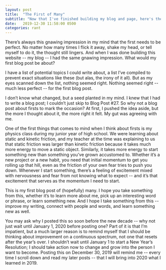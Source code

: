 ```yaml
---
layout: post
title:  "The First of Many"
subtitle: "Now that I've finished building my blog and page, here's the first post of many more to come."
date:   2019-12-30 11:58:00 0500
categories: rant
---
```

There’s always this gnawing impression in my mind that the first needs to be perfect. No matter how many times I flick it away, shake my head, or tell myself to do it, the thought still lingers. And when I was done building this website -- my blog -- I had the same gnawing impression. What would my first blog post be about? 

I have a list of potential topics I could write about, a list I’ve compiled to prevent exact situations like these (but alas, the irony of it all). But as my eyes scanned down the list, nothing seemed right. Nothing seemed right -- much less perfect -- for the first blog post. 

I don’t know what changed, but a seed planted in my mind. I knew that I had to write a blog post; I couldn’t just skip to Blog Post #27. So why not a blog post about firsts to mark the occasion? At first, I pushed the idea aside, but the more I thought about it, the more right it felt. My gut was agreeing with me. 

One of the first things that comes to mind when I think about firsts is my physics class during my junior year of high school. We were learning about static and kinetic friction, and my teacher at the time was explaining to us that static friction was larger than kinetic friction because it takes much more energy to move a static object. Similarly, it takes more energy to start something new than something you’ve grown accustomed to. Whether it’s a new project or a new habit, you need that initial momentum to get you rolling up that hill, even as the friction of your own fear tries to push you down. Whenever I start something, there’s a feeling of excitement mixed with nervousness and fear from not knowing what to expect -- and it’s that excitement that serves as the momentum I need to start. 

This is my first blog post of (hopefully) many. I hope you take something from this, whether it’s to learn more about me, pick up an interesting word or phrase, or learn something new. And I hope I take something from this -- improve my writing, connect with people and words, and learn something new as well. 

You may ask why I posted this so soon before the new decade -- why not just wait until January 1, 2020 before posting one? Part of it is that I’m impatient, but a much larger reason is to remind myself that I should be thinking about improvement on a continuous spectrum, not one that resets after the year’s over. I shouldn’t wait until January 1 to start a New Year’s Resolution; I should take action now to change and grow into the person I want to become. Posting this on December 30, 2019 will remind me -- every time I scroll down and read my later posts -- that I will bring into 2020 what I learned in 2019. 
